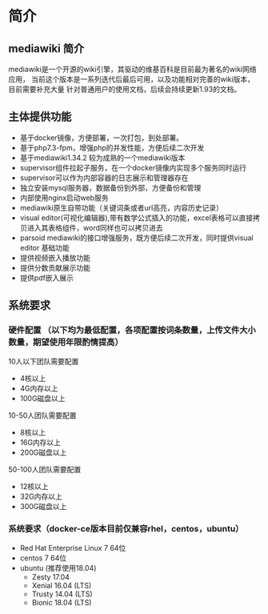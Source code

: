 # 简介

## mediawiki 简介

mediawiki是一个开源的wiki引擎，其驱动的维基百科是目前最为著名的wiki网络应用，
当前这个版本是一系列迭代后最后可用，以及功能相对完善的wiki版本，目前需要补充大量
针对普通用户的使用文档，后续会持续更新1.93的文档。

## 主体提供功能
 
 - 基于docker镜像，方便部署，一次打包，到处部署。
 - 基于php7.3-fpm，增强php的并发性能，方便后续二次开发
 - 基于mediawiki1.34.2 较为成熟的一个mediawiki版本
 - supervisor组件拉起子服务，在一个docker镜像内实现多个服务同时运行
 - supervisor可以作为内部容器的日志展示和管理器存在
 - 独立安装mysql服务器，数据备份到外部，方便备份和管理
 - 内部使用nginx启动web服务
 - mediawiki原生自带功能（关键词条或者url高亮，内容历史记录）
 - visual editor(可视化编辑器),带有数学公式插入的功能，excel表格可以直接拷贝进入其表格组件，word同样也可以拷贝进去
 - parsoid mediawiki的接口增强服务，既方便后续二次开发，同时提供visual editor 基础功能
 - 提供视频嵌入播放功能
 - 提供分数贡献展示功能
 - 提供pdf嵌入展示

## 系统要求

### 硬件配置 （以下均为最低配置，各项配置按词条数量，上传文件大小数量，期望使用年限酌情提高）
  
 10人以下团队需要配置
 
 - 4核以上
 - 4G内存以上
 - 100G磁盘以上
 
 10-50人团队需要配置
 
 - 8核以上
 - 16G内存以上
 - 200G磁盘以上
 
 50-100人团队需要配置
 
 - 12核以上
 - 32G内存以上
 - 300G磁盘以上

### 系统要求（docker-ce版本目前仅兼容rhel，centos，ubuntu）

 - Red Hat Enterprise Linux 7 64位
 - centos 7 64位
 - ubuntu (推荐使用18.04)
    - Zesty 17.04
    - Xenial 16.04 (LTS)
    - Trusty 14.04 (LTS)
    - Bionic 18.04 (LTS)